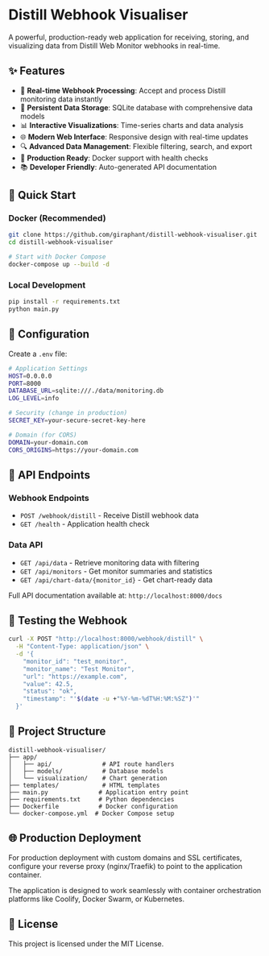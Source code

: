 # Distill Webhook Visualiser

A powerful, production-ready web application for receiving, storing, and visualizing data from Distill Web Monitor webhooks in real-time.

## ✨ Features

- 📡 **Real-time Webhook Processing**: Accept and process Distill monitoring data instantly
- 💾 **Persistent Data Storage**: SQLite database with comprehensive data models
- 📊 **Interactive Visualizations**: Time-series charts and data analysis
- 🌐 **Modern Web Interface**: Responsive design with real-time updates
- 🔍 **Advanced Data Management**: Flexible filtering, search, and export
- 🚀 **Production Ready**: Docker support with health checks
- 📚 **Developer Friendly**: Auto-generated API documentation

## 🚀 Quick Start

### Docker (Recommended)

```bash
git clone https://github.com/giraphant/distill-webhook-visualiser.git
cd distill-webhook-visualiser

# Start with Docker Compose
docker-compose up --build -d
```

### Local Development

```bash
pip install -r requirements.txt
python main.py
```

## 🔧 Configuration

Create a `.env` file:

```bash
# Application Settings
HOST=0.0.0.0
PORT=8000
DATABASE_URL=sqlite:///./data/monitoring.db
LOG_LEVEL=info

# Security (change in production)
SECRET_KEY=your-secure-secret-key-here

# Domain (for CORS)
DOMAIN=your-domain.com
CORS_ORIGINS=https://your-domain.com
```

## 🔌 API Endpoints

### Webhook Endpoints
- `POST /webhook/distill` - Receive Distill webhook data
- `GET /health` - Application health check

### Data API
- `GET /api/data` - Retrieve monitoring data with filtering
- `GET /api/monitors` - Get monitor summaries and statistics
- `GET /api/chart-data/{monitor_id}` - Get chart-ready data

Full API documentation available at: `http://localhost:8000/docs`

## 🧪 Testing the Webhook

```bash
curl -X POST "http://localhost:8000/webhook/distill" \
  -H "Content-Type: application/json" \
  -d '{
    "monitor_id": "test_monitor",
    "monitor_name": "Test Monitor",
    "url": "https://example.com",
    "value": 42.5,
    "status": "ok",
    "timestamp": "'$(date -u +"%Y-%m-%dT%H:%M:%SZ")'"
  }'
```

## 📁 Project Structure

```
distill-webhook-visualiser/
├── app/
│   ├── api/              # API route handlers
│   ├── models/           # Database models
│   └── visualization/    # Chart generation
├── templates/            # HTML templates
├── main.py              # Application entry point
├── requirements.txt     # Python dependencies
├── Dockerfile           # Docker configuration
└── docker-compose.yml  # Docker Compose setup
```

## 🌐 Production Deployment

For production deployment with custom domains and SSL certificates, configure your reverse proxy (nginx/Traefik) to point to the application container.

The application is designed to work seamlessly with container orchestration platforms like Coolify, Docker Swarm, or Kubernetes.

## 📄 License

This project is licensed under the MIT License.